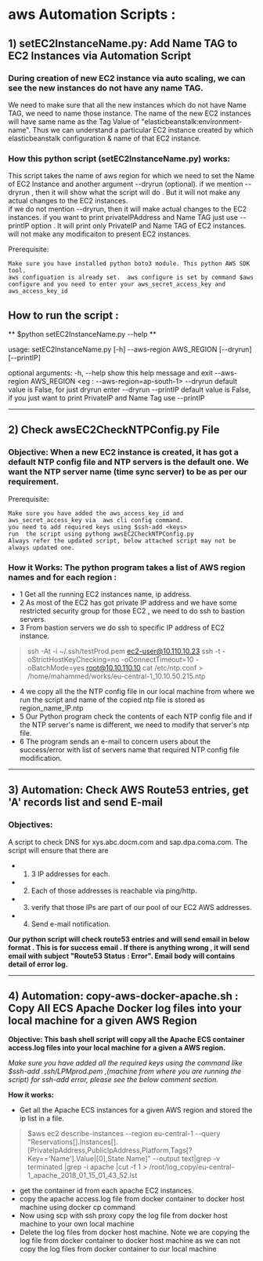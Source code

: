 # aws Automation Scripts : 

## 1) setEC2InstanceName.py: Add Name TAG to EC2 Instances via Automation Script 


### During creation of new EC2 instance via auto scaling, we can see the new instances do not have any name TAG.
We need to make sure that all the new instances which do not have Name TAG, we need to name those instance.
The name of  the new EC2 instances will have same name as the Tag Value of "elasticbeanstalk:environment-name". 
Thus we can understand a particular EC2 instance created by which  elasticbeanstalk configuration & name of that EC2 instance.


### How this python script (setEC2InstanceName.py) works:

This script takes the name of aws region for which we need to set the Name of EC2 Instance and another argument --dryrun (optional).
if we mention --dryrun , then it will show what the script will do . But it will not make any actual changes to the EC2 instances.  
if we do not mention --dryrun, then it will make actual changes to the EC2 instances. 
if you want to print privateIPAddress and Name TAG just use --printIP option . It will print only PrivateIP and Name TAG of EC2 instances. will not make any modificaiton to present EC2 instances. 


Prerequisite: 

    Make sure you have installed python boto3 module. This python AWS SDK tool.
    aws configuation is already set.  aws configure is set by command $aws configure and you need to enter your aws_secret_access_key and aws_access_key_id


## How to run the script : 

** $python setEC2InstanceName.py --help **
              

usage: setEC2InstanceName.py [-h] --aws-region AWS_REGION [--dryrun]
[--printIP]

optional arguments:
-h, --help show this help message and exit
--aws-region AWS_REGION     <enter aws region> <eg : --aws-region=ap-south-1>
--dryrun default value is False, for just dryrun enter --dryrun
--printIP default value is False, if you just want to print  PrivateIP and Name Tag use --printIP

----------------------------------------------------------------------------------------------------------------------------

## 2)  Check awsEC2CheckNTPConfig.py  File 

### Objective:  When a new EC2 instance is created, it has got a default NTP config file and NTP servers is the default one. We want the NTP server name (time sync server) to be as per our requirement. 


Prerequisite: 

    Make sure you have added the aws_access_key_id and aws_secret_access_key via  aws cli config command. 
    you need to add required keys using $ssh-add <keys>  
    run  the script using pythong awsEC2CheckNTPConfig.py
    Always refer the updated script, below attached script may not be always updated one.  
    

### How it Works:   The python program takes a list of AWS region names and for each region :

- 1 Get all the running EC2 instances name, ip address.
- 2 As most of the EC2 has got private IP address and we have some restricted security group for those EC2 , we need to do ssh to bastion servers.
- 3 From bastion servers we do ssh to specific IP address of EC2 instance. 
> ssh -At -i ~/.ssh/testProd.pem  ec2-user@10.110.10.23 ssh -t -oStrictHostKeyChecking=no  -oConnectTimeout=10 -oBatchMode=yes root@10.10.110.10 cat /etc/ntp.conf > /home/mahammed/works/eu-central-1_10.10.50.215.ntp

- 4 we copy all the the NTP config file in our local machine from where we run the script and name of the copied ntp file is stored as region_name_IP.ntp
- 5 Our Python program check the contents of each NTP config file and if the NTP server's name is different, we need to modify that server's ntp file.
- 6 The program sends an e-mail to concern users about the success/error with list of servers name that required NTP config file modification. 



--------------------------------------------------------------------------------------------------------------------------
## 3) Automation: Check AWS Route53 entries, get 'A' records list and send E-mail

### Objectives: 

 A script to check DNS for xys.abc.docm.com and sap.dpa.coma.com. The script will ensure that there are

- 1) 3 IP addresses for each.

- 2) Each of those addresses is reachable via ping/http.

- 3) verify that those IPs are part of our pool of our EC2 AWS addresses.

- 4) Send e-mail notification. 


**Our python script will check route53 entries and will send email in below format .  This is for success email .  If there is anything wrong , it will send email with subject "Route53 Status : Error".    Email body will contains detail of error log.** 

--------------------------------------------------------------------------------------------------------------------

## 4) Automation:  copy-aws-docker-apache.sh :  Copy All ECS Apache Docker log files into your local machine for a given AWS Region


**Objective: This bash shell script will copy all the Apache ECS container access.log files into your local machine for a given a AWS region.** 



*Make sure you have added all the required keys using the command like $ssh-add .ssh/LPMprod.pem ,(machine from where you are running the script)  for ssh-add error, please see the below comment section.*



**How it works:**

 - Get all the Apache ECS instances for a given AWS region and stored the ip list in  a file.

> $aws ec2 describe-instances --region eu-central-1 --query "Reservations[].Instances[].[PrivateIpAddress,PublicIpAddress,Platform,Tags[?Key=='Name'].Value|[0],State.Name]" --output text|grep -v terminated |grep -i apache |cut -f 1 > /root/log_copy/eu-central-1_apache_2018_01_15_01_43_52.lst
- get the container id from each apache EC2 instances. 
- copy the apache access.log file from docker container to docker host machine using docker cp command
- Now using scp with ssh proxy copy the log file from docker host machine to your own local machine
- Delete the log files from docker host machine.  Note we are copying the log file from docker container to docker host machine as we can not copy the log files from docker container to our local machine

